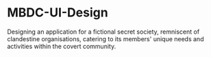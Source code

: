 # MBDC-UI-Design
Designing an application for a fictional secret society, remniscent of clandestine organisations, catering to its members' unique needs and activities within the covert community.
